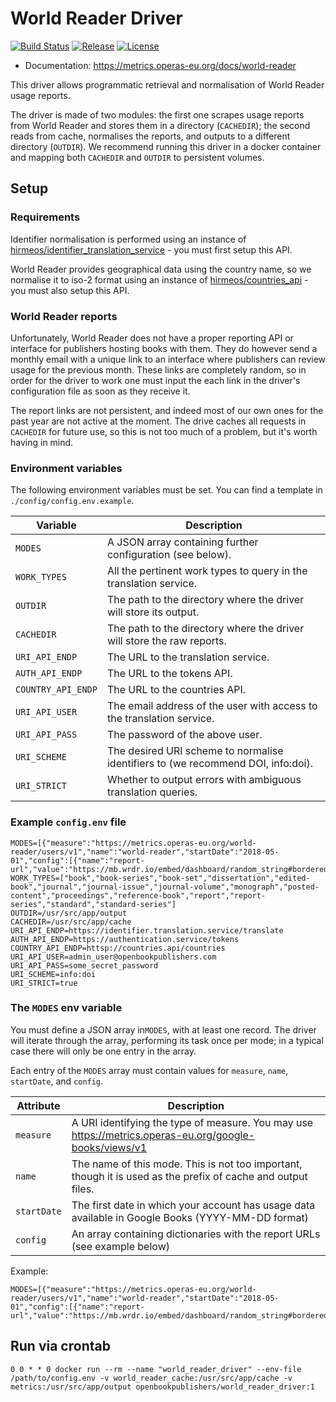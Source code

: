 # World Reader Driver
[![Build Status](https://travis-ci.org/hirmeos/world_reader_driver.svg?branch=master)](https://travis-ci.org/hirmeos/world_reader_driver) [![Release](https://img.shields.io/github/release/hirmeos/world_reader_driver.svg?colorB=58839b)](https://github.com/hirmeos/world_reader_driver/releases) [![License](https://img.shields.io/github/license/hirmeos/world_reader_driver.svg?colorB=ff0000)](https://github.com/hirmeos/world_reader_driver/blob/master/LICENSE)

- Documentation: https://metrics.operas-eu.org/docs/world-reader

This driver allows programmatic retrieval and normalisation of World Reader usage reports.

The driver is made of two modules: the first one scrapes usage reports from World Reader and stores them in a directory (`CACHEDIR`); the second reads from cache, normalises the reports, and outputs to a different directory (`OUTDIR`). We recommend running this driver in a docker container and mapping both `CACHEDIR` and `OUTDIR` to persistent volumes.


## Setup
### Requirements
Identifier normalisation is performed using an instance of [hirmeos/identifier_translation_service][1] - you must first setup this API.

World Reader provides geographical data using the country name, so we normalise it to iso-2 format using an instance of [hirmeos/countries_api][2] - you must also setup this API.

### World Reader reports
Unfortunately, World Reader does not have a proper reporting API or interface for publishers hosting books with them. They do however send a monthly email with a unique link to an interface where publishers can review usage for the previous month. These links are completely random, so in order for the driver to work one must input the each link in the driver's configuration file as soon as they receive it.

The report links are not persistent, and indeed most of our own ones for the past year are not active at the moment. The drive caches all requests in `CACHEDIR` for future use, so this is not too much of a problem, but it's worth having in mind.

### Environment variables
The following environment variables must be set. You can find a template in `./config/config.env.example`.

| Variable           | Description                                                                      |
| ---------------    | -------------------------------------------------------------------------------- |
| `MODES`            | A JSON array containing further configuration (see below).                       |
| `WORK_TYPES`       | All the pertinent work types to query in the translation service.                |
| `OUTDIR`           | The path to the directory where the driver will store its output.                |
| `CACHEDIR`         | The path to the directory where the driver will store the raw reports.           |
| `URI_API_ENDP`     | The URL to the translation service.                                              |
| `AUTH_API_ENDP`    | The URL to the tokens API.                                                       |
| `COUNTRY_API_ENDP` | The URL to the countries API.                                                    |
| `URI_API_USER`     | The email address of the user with access to the translation service.            |
| `URI_API_PASS`     | The password of the above user.                                                  |
| `URI_SCHEME`       | The desired URI scheme to normalise identifiers to (we recommend DOI, info:doi). |
| `URI_STRICT`       | Whether to output errors with ambiguous translation queries.                     |


### Example `config.env` file
```
MODES=[{"measure":"https://metrics.operas-eu.org/world-reader/users/v1","name":"world-reader","startDate":"2018-05-01","config":[{"name":"report-url","value":"https://mb.wrdr.io/embed/dashboard/random_string#bordered&#x3D;true&amp;titled&#x3D;true"}]}]
WORK_TYPES=["book","book-series","book-set","dissertation","edited-book","journal","journal-issue","journal-volume","monograph","posted-content","proceedings","reference-book","report","report-series","standard","standard-series"]
OUTDIR=/usr/src/app/output
CACHEDIR=/usr/src/app/cache
URI_API_ENDP=https://identifier.translation.service/translate
AUTH_API_ENDP=https://authentication.service/tokens
COUNTRY_API_ENDP=httsp://countries.api/countries
URI_API_USER=admin_user@openbookpublishers.com
URI_API_PASS=some_secret_password
URI_SCHEME=info:doi
URI_STRICT=true
```

### The `MODES` env variable
You must define a JSON array in`MODES`, with at least one record. The driver will iterate through the array, performing its task once per mode; in a typical case there will only be one entry in the array.

Each entry of the `MODES` array must contain values for `measure`, `name`, `startDate`, and `config`.

| Attribute   | Description                                                                                                  |
| ----------- | ------------------------------------------------------------------------------------------------------------ |
| `measure`   | A URI identifying the type of measure. You may use https://metrics.operas-eu.org/google-books/views/v1       |
| `name`      | The name of this mode. This is not too important, though it is used as the prefix of cache and output files. |
| `startDate` | The first date in which your account has usage data available in Google Books (YYYY-MM-DD format)            |
| `config`    | An array containing dictionaries with the report URLs (see example below)                                    |

Example:
```
MODES=[{"measure":"https://metrics.operas-eu.org/world-reader/users/v1","name":"world-reader","startDate":"2018-05-01","config":[{"name":"report-url","value":"https://mb.wrdr.io/embed/dashboard/random_string#bordered&#x3D;true&amp;titled&#x3D;true"}]}]
```

## Run via crontab
```
0 0 * * 0 docker run --rm --name "world_reader_driver" --env-file /path/to/config.env -v world_reader_cache:/usr/src/app/cache -v metrics:/usr/src/app/output openbookpublishers/world_reader_driver:1
```

[1]: https://github.com/hirmeos/identifier_translation_service "Identifier Translation Service"
[2]: https://github.com/hirmeos/countries_api "Countries API"
